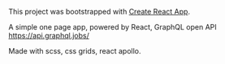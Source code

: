 This project was bootstrapped with [Create React App](https://github.com/facebook/create-react-app).

A simple one page app, powered by React, GraphQL open API https://api.graphql.jobs/

Made with scss, css grids, react apollo.
